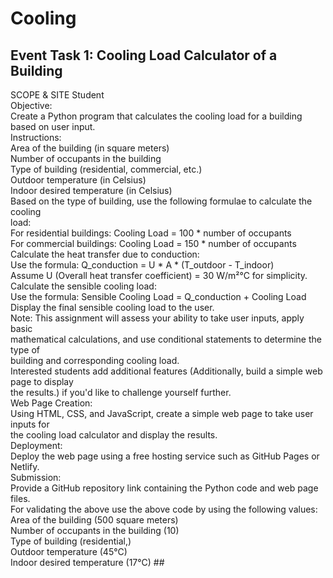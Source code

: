 # **Cooling**
## Event Task 1: Cooling Load Calculator of a Building
SCOPE & SITE Student <br>
Objective:<br>
Create a Python program that calculates the cooling load for a building based on user input.<br>
Instructions:<br>
Area of the building (in square meters)<br>
Number of occupants in the building<br>
Type of building (residential, commercial, etc.)<br>
Outdoor temperature (in Celsius)<br>
Indoor desired temperature (in Celsius)<br>
Based on the type of building, use the following formulae to calculate the cooling <br>
load:<br>
For residential buildings: Cooling Load = 100 * number of occupants<br>
For commercial buildings: Cooling Load = 150 * number of occupants<br>
Calculate the heat transfer due to conduction:<br>
Use the formula: Q_conduction = U * A * (T_outdoor - T_indoor)<br>
Assume U (Overall heat transfer coefficient) = 30 W/m²°C for simplicity.<br>
Calculate the sensible cooling load:<br>
Use the formula: Sensible Cooling Load = Q_conduction + Cooling Load <br>
Display the final sensible cooling load to the user.<br>
Note: This assignment will assess your ability to take user inputs, apply basic <br>
mathematical calculations, and use conditional statements to determine the type of <br>
building and corresponding cooling load.<br>
Interested students add additional features (Additionally, build a simple web page to display <br>
the results.) if you'd like to challenge yourself further.<br>
Web Page Creation:<br>
Using HTML, CSS, and JavaScript, create a simple web page to take user inputs for<br> 
the cooling load calculator and display the results.<br>
Deployment:<br>
Deploy the web page using a free hosting service such as GitHub Pages or Netlify.<br>
Submission:<br>
Provide a GitHub repository link containing the Python code and web page files.<br>
For validating the above use the above code by using the following values: <br>
Area of the building (500 square meters)<br>
Number of occupants in the building (10)<br>
Type of building (residential,)<br>
Outdoor temperature (45°C)<br>
Indoor desired temperature (17°C) ##
